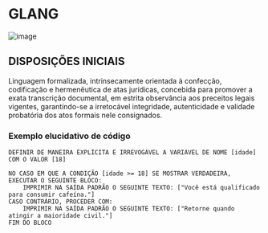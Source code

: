 # GLANG

![image](https://github.com/user-attachments/assets/161f4dc5-a2e5-4dc7-a6a0-1e8efffb8ba0)

## DISPOSIÇÕES INICIAIS

Linguagem formalizada, intrinsecamente orientada à confecção, codificação e hermenêutica de atas jurídicas, concebida para promover a exata transcrição documental, em estrita observância aos preceitos legais vigentes, garantindo-se a irretocável integridade, autenticidade e validade probatória dos atos formais nele consignados.

### Exemplo elucidativo de código

```
DEFINIR DE MANEIRA EXPLÍCITA E IRREVOGÁVEL A VARIÁVEL DE NOME [idade] COM O VALOR [18]

NO CASO EM QUE A CONDIÇÃO [idade >= 18] SE MOSTRAR VERDADEIRA, EXECUTAR O SEGUINTE BLOCO:
    IMPRIMIR NA SAÍDA PADRÃO O SEGUINTE TEXTO: ["Você está qualificado para consumir cafeína."]
CASO CONTRÁRIO, PROCEDER COM:
    IMPRIMIR NA SAÍDA PADRÃO O SEGUINTE TEXTO: ["Retorne quando atingir a maioridade civil."]
FIM DO BLOCO
```
